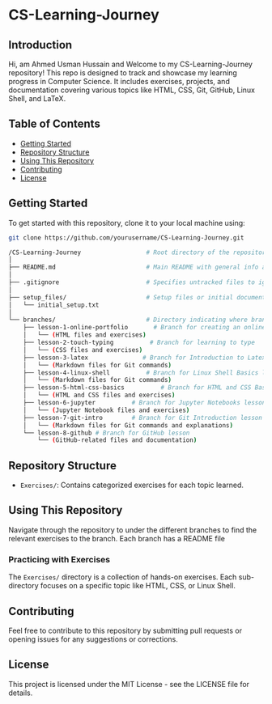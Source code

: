 # CS-Learning-Journey

## Introduction
Hi, am Ahmed Usman Hussain and Welcome to my CS-Learning-Journey repository! This repo is designed to track and showcase my learning progress in Computer Science. It includes exercises, projects, and documentation covering various topics like HTML, CSS, Git, GitHub, Linux Shell, and LaTeX.

## Table of Contents
- [Getting Started](#getting-started)
- [Repository Structure](#repository-structure)
- [Using This Repository](#using-this-repository)
- [Contributing](#contributing)
- [License](#license)

## Getting Started
To get started with this repository, clone it to your local machine using:
```bash
git clone https://github.com/yourusername/CS-Learning-Journey.git
```
```bash
/CS-Learning-Journey                  # Root directory of the repository
│
├── README.md                         # Main README with general info and navigation
│
├── .gitignore                        # Specifies untracked files to ignore
│
├── setup_files/                      # Setup files or initial documents
│   └── initial_setup.txt
│
└── branches/                         # Directory indicating where branches diverge
    ├── lesson-1-online-portfolio       # Branch for creating an online porfolio to showcase skills
    │   └── (HTML files and exercises)
    ├── lesson-2-touch-typing          # Branch for learning to type
    │   └── (CSS files and exercises)
    ├── lesson-3-latex               # Branch for Introduction to Latex lesson
    │   └── (Markdown files for Git commands)
    ├── lesson-4-linux-shell          # Branch for Linux Shell Basics lesson
    │   └── (Markdown files for Git commands)
    ├── lesson-5-html-css-basics          # Branch for HTML and CSS Basics lesson
    │   └── (HTML and CSS files and exercises)
    ├── lesson-6-jupyter          # Branch for Jupyter Notebooks lesson
    │   └── (Jupyter Notebook files and exercises)
    ├── lesson-7-git-intro        # Branch for Git Introduction lesson
    │   └── (Markdown files for Git commands and explanations)
    └── lesson-8-github # Branch for GitHub lesson
        └── (GitHub-related files and documentation)
```

## Repository Structure
- `Exercises/`: Contains categorized exercises for each topic learned.

## Using This Repository
Navigate through the repository to under the different branches to find the relevant exercises to the branch. Each branch has a README file 


### Practicing with Exercises
The `Exercises/` directory is a collection of hands-on exercises. Each sub-directory focuses on a specific topic like HTML, CSS, or Linux Shell.


## Contributing
Feel free to contribute to this repository by submitting pull requests or opening issues for any suggestions or corrections.

## License
This project is licensed under the MIT License - see the LICENSE file for details.